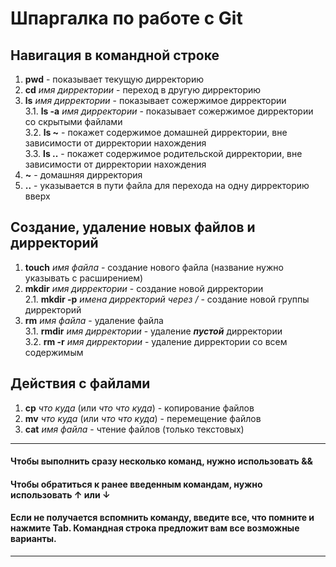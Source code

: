 # Шпаргалка по работе с Git

## Навигация в командной строке
1. **pwd** - показывает текущую дирректорию  
2. **cd** *имя дирректории* - переход в другую дирректорию  
3. **ls** *имя дирректории* - показывает сожержимое дирректории  
3.1. **ls -a** *имя дирректории* - показывает сожержимое дирректории со скрытыми файлами  
3.2. **ls ~** - покажет содержимое домашней дирректории, вне зависимости от дирректории нахождения  
3.3. **ls ..** - покажет содержимое родительской дирректории, вне зависимости от дирректории нахождения  
4. **~** - домашняя дирректория  
5. **..** - указывается в пути файла для перехода на одну дирректорию вверх  

## Создание, удаление новых файлов и дирректорий
1. **touch** *имя файла* - создание нового файла (название нужно указывать с расширением)  
2. **mkdir** *имя дирректории* - создание новой дирректории  
2.1. **mkdir -p** *имена дирректорий через /* - создание новой группы дирректорий  
3. **rm** *имя файла* - удаление файла  
3.1. **rmdir** *имя дирректории* - удаление __*пустой*__ дирректории  
3.2. **rm -r** *имя дирректории* - удаление дирректории со всем содержимым  

## Действия с файлами
1. **cp** *что* *куда* (или *что* *что* *куда*) - копирование файлов  
2. **mv** *что* *куда* (или *что* *что* *куда*) - перемещение файлов  
3. **cat** *имя файла* - чтение файлов (только текстовых)  
---
#### Чтобы выполнить сразу несколько команд, нужно использовать **&&**  
#### Чтобы обратиться к ранее введенным командам, нужно использовать **↑** или **↓**
#### Если не получается вспомнить команду, введите все, что помните и нажмите **Tab**. Командная строка предложит вам все возможные варианты.  
---